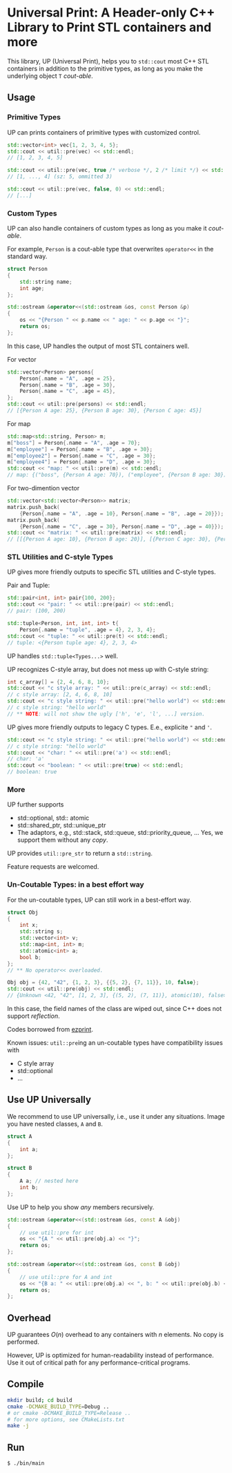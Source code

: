 # Universal Print: A Header-only C++ Library to Print STL containers and more

This library, UP (Universal Print), helps you to `std::cout` most C++ STL containers in addition to the primitive types, as long as you make the underlying object `T` *cout-able*.

## Usage

### Primitive Types

UP can prints containers of primitive types with customized control.

``` c++
std::vector<int> vec{1, 2, 3, 4, 5};
std::cout << util::pre(vec) << std::endl;
// [1, 2, 3, 4, 5]

std::cout << util::pre(vec, true /* verbose */, 2 /* limit */) << std::endl;
// [1, ..., 4] (sz: 5, ommitted 3)

std::cout << util::pre(vec, false, 0) << std::endl;
// [...]
```

### Custom Types

UP can also handle containers of custom types as long as you make it *cout-able*.

For example, `Person` is a cout-able type that overwrites `operator<<` in the standard way.

``` c++
struct Person
{
    std::string name;
    int age;
};

std::ostream &operator<<(std::ostream &os, const Person &p)
{
    os << "{Person " << p.name << " age: " << p.age << "}";
    return os;
};
```

In this case, UP handles the output of most STL containers well.

For vector

``` c++
std::vector<Person> persons{
    Person{.name = "A", .age = 25},
    Person{.name = "B", .age = 30},
    Person{.name = "C", .age = 45},
};
std::cout << util::pre(persons) << std::endl;
// [{Person A age: 25}, {Person B age: 30}, {Person C age: 45}]

```

For map

``` c++
std::map<std::string, Person> m;
m["boss"] = Person{.name = "A", .age = 70};
m["employee"] = Person{.name = "B", .age = 30};
m["employee2"] = Person{.name = "C", .age = 30};
m["employee4"] = Person{.name = "D", .age = 30};
std::cout << "map: " << util::pre(m) << std::endl;
// map: {("boss", {Person A age: 70}), ("employee", {Person B age: 30}), ("employee2", {Person C age: 30}), ("employee4", {Person D age: 30})}
```

For two-dimention vector

``` c++
std::vector<std::vector<Person>> matrix;
matrix.push_back(
    {Person{.name = "A", .age = 10}, Person{.name = "B", .age = 20}});
matrix.push_back(
    {Person{.name = "C", .age = 30}, Person{.name = "D", .age = 40}});
std::cout << "matrix: " << util::pre(matrix) << std::endl;
// [[{Person A age: 10}, {Person B age: 20}], [{Person C age: 30}, {Person D age: 40}]]
```

### STL Utilities and C-style Types

UP gives more friendly outputs to specific STL utilities and C-style types.


Pair and Tuple: 

``` c++
std::pair<int, int> pair{100, 200};
std::cout << "pair: " << util::pre(pair) << std::endl;
// pair: (100, 200)

std::tuple<Person, int, int, int> t{
    Person{.name = "tuple", .age = 4}, 2, 3, 4};
std::cout << "tuple: " << util::pre(t) << std::endl;
// tuple: <{Person tuple age: 4}, 2, 3, 4>
```

UP handles `std::tuple<Types...>` well.


UP recognizes C-style array, but does not mess up with C-style string:

``` c++
int c_array[] = {2, 4, 6, 8, 10};
std::cout << "c style array: " << util::pre(c_array) << std::endl;
// c style array: [2, 4, 6, 8, 10]
std::cout << "c style string: " << util::pre("hello world") << std::endl;
// c style string: "hello world"
// ** NOTE: will not show the ugly ['h', 'e', 'l', ...] version.

```

UP gives more friendly outputs to legacy C types. E.e., explicite `"` and `'`.

``` c++
std::cout << "c style string: " << util::pre("hello world") << std::endl;
// c style string: "hello world"
std::cout << "char: " << util::pre('a') << std::endl;
// char: 'a'
std::cout << "boolean: " << util::pre(true) << std::endl;
// boolean: true
```

### More

UP further supports

- std::optional, std:: atomic
- std::shared_ptr, std::unique_ptr
- The adaptors, e.g., std::stack, std::queue, std::priority_queue, ... Yes, we support them without any *copy*.

UP provides `util::pre_str` to return a `std::string`.

Feature requests are welcomed.

### Un-Coutable Types: in a best effort way

For the un-coutable types, UP can still work in a best-effort way.

``` c++
struct Obj
{
    int x;
    std::string s;
    std::vector<int> v;
    std::map<int, int> m;
    std::atomic<int> a;
    bool b;
};
// ** No operator<< overloaded.

Obj obj = {42, "42", {1, 2, 3}, {{5, 2}, {7, 11}}, 10, false};
std::cout << util::pre(obj) << std::endl;
// {Unknown <42, "42", [1, 2, 3], {(5, 2), (7, 11)}, atomic(10), false>}
```

In this case, the field names of the class are wiped out, since C++ does not support *reflection*.

Codes borrowed from [ezprint](https://github.com/Sinacam/ezprint). 

Known issues: `util::pre`ing an un-coutable types have compatibility issues with 
- C style array
- std::optional
- ...



## Use UP Universally

We recommend to use UP universally, i.e., use it under any situations.
Image you have nested classes, `A` and `B`.

``` c++
struct A
{
    int a;
};

struct B
{
    A a; // nested here
    int b;
};

```

Use UP to help you show *any* members recursively.

``` c++
std::ostream &operator<<(std::ostream &os, const A &obj)
{
    // use util::pre for int
    os << "{A " << util::pre(obj.a) << "}";
    return os;
};

std::ostream &operator<<(std::ostream &os, const B &obj)
{
    // use util::pre for A and int
    os << "{B a: " << util::pre(obj.a) << ", b: " << util::pre(obj.b) << "}";
    return os;
};
```

## Overhead

UP guarantees $O(n)$ overhead to any containers with $n$ elements. No copy is performed.

However, UP is optimized for human-readability instead of performance. Use it out of critical path for any performance-critical programs.

## Compile

``` bash
mkdir build; cd build
cmake -DCMAKE_BUILD_TYPE=Debug ..
# or cmake -DCMAKE_BUILD_TYPE=Release ..
# for more options, see CMakeLists.txt
make -j
```

## Run

``` bash
$ ./bin/main
```